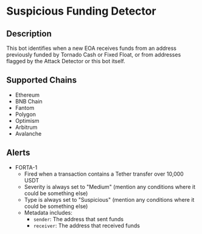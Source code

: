 # Suspicious Funding Detector

## Description

This bot identifies when a new EOA receives funds from an address previously funded by Tornado Cash or Fixed Float, or from addresses flagged by the Attack Detector or this bot itself.

## Supported Chains

- Ethereum
- BNB Chain
- Fantom
- Polygon
- Optimism
- Arbitrum
- Avalanche

## Alerts

- FORTA-1
  - Fired when a transaction contains a Tether transfer over 10,000 USDT
  - Severity is always set to "Medium" (mention any conditions where it could be something else)
  - Type is always set to "Suspicious" (mention any conditions where it could be something else)
  - Metadata includes:
    - `sender`: The address that sent funds
    - `receiver`: The address that received funds
